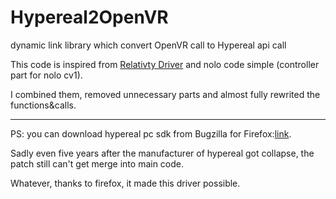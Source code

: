 # Hypereal2OpenVR
dynamic link library which convert OpenVR call to Hypereal api call

This code is inspired from [Relativty Driver](https://github.com/relativty/Relativty) and nolo code simple (controller part for nolo cv1).

I combined them, removed unnecessary parts and almost fully rewrited the functions&calls.

-----

PS: you can download hypereal pc sdk from Bugzilla for Firefox:[link](https://bugzilla.mozilla.org/page.cgi?id=splinter.html&ignore=&bug=1378630&attachment=8883821).

Sadly even five years after the manufacturer of hypereal got collapse, the patch still can't get merge into main code.

Whatever, thanks to firefox, it made this driver possible.
